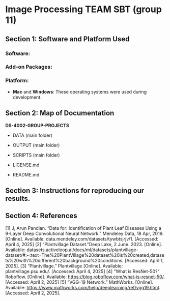# Image Processing TEAM SBT (group 11)

## Section 1: Software and Platform Used

### Software:
  
### Add-on Packages:

### Platform:
- **Mac** and **Windows**: These operating systems were used during development.


## Section 2: Map of Documentation

**DS-4002-GROUP-PROJECTS**
- DATA (main folder)

- OUTPUT (main folder)
  
- SCRIPTS (main folder)

- LICENSE.md
- README.md


## Section 3: Instructions for reproducing our results. 


## Section 4: References

[1] J, Arun Pandian. “Data for: Identification of Plant Leaf Diseases Using a 9-Layer Deep Convolutional Neural Network.” Mendeley Data, 18 Apr, 2019. [Online]. Available: data.mendeley.com/datasets/tywbtsjrjv/1. [Accessed: April 4, 2025]
[2] “Plantvillage Dataset.”Deep Lake, 2 June. 2023. [Online]. Available: datasets.activeloop.ai/docs/ml/datasets/plantvillage-dataset/#:~:text=The%20PlantVillage%20dataset%20is%20created,datasets%20with%20different%20background%20conditions. [Accessed: April 1, 2025].
[3] “Plantvillage.” Plantvillage [Online]. Available: plantvillage.psu.edu/. [Accessed: April 4, 2025]
[4] "What is ResNet-50?" Roboflow. [Online]. Available: https://blog.roboflow.com/what-is-resnet-50/. [Accessed: April 2, 2025]
[5] “VGG-19 Network.” MathWorks. [Online]. Available: https://www.mathworks.com/help/deeplearning/ref/vgg19.html. [Accessed: April 2, 2025].
